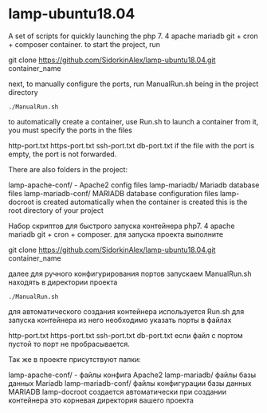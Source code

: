 # lamp-ubuntu18.04

A set of scripts for quickly launching the php 7. 4 apache mariadb git + cron + composer container.
to start the project, run

git clone https://github.com/SidorkinAlex/lamp-ubuntu18.04.git container_name

next, to manually configure the ports, run ManualRun.sh being in the project directory
```
./ManualRun.sh
```
to automatically create a container, use Run.sh
to launch a container from it, you must specify the ports in the files

http-port.txt
https-port.txt
ssh-port.txt
db-port.txt
if the file with the port is empty, the port is not forwarded.

There are also folders in the project:

lamp-apache-conf/ - Apache2 config files
lamp-mariadb/ Mariadb database files
lamp-mariadb-conf/ MARIADB database configuration files
lamp-docroot is created automatically when the container is created
this is the root directory of your project


Набор скриптов для быстрого запуска контейнера php7. 4 apache mariadb git + cron + composer.
для запуска проекта выполните 

git clone https://github.com/SidorkinAlex/lamp-ubuntu18.04.git container_name

далее для ручного конфигурирования портов запускаем ManualRun.sh находять в директории проекта 
```
./ManualRun.sh
```
для автоматического создания контейнера используется Run.sh
для запуска контейнера   из него необходимо указать порты в файлах

http-port.txt
https-port.txt
ssh-port.txt
db-port.txt
если файл с портом пустой то порт не пробрасывается.

Так же в проекте присутствуют папки:

lamp-apache-conf/ - файлы конфига Apache2
lamp-mariadb/ файлы базы данных Mariadb
lamp-mariadb-conf/ файлы конфигурации базы данных MARIADB
lamp-docroot создается автоматически при создании контейнера 
это корневая директория вашего проекта


